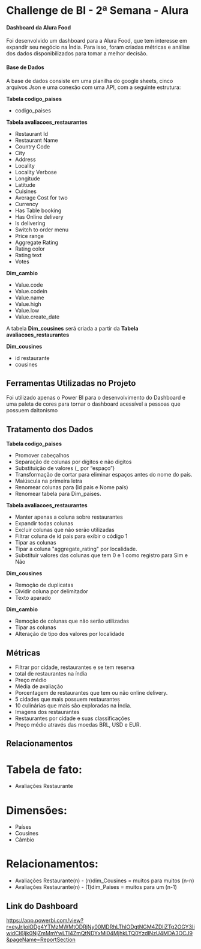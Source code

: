 # Challenge de BI - 2ª Semana - Alura

#### Dashboard da Alura Food

Foi desenvolvido um dashboard para a Alura Food, que tem interesse em expandir seu negócio na Índia. Para isso, foram criadas métricas e análise dos dados disponibilizados para tomar a melhor decisão.

#### Base de Dados
A base de dados consiste em uma planilha do google sheets, cinco arquivos Json e uma conexão com uma API, com a seguinte estrutura:

**Tabela codigo_paises**
* codigo_paises


**Tabela avaliacoes_restaurantes**
* Restaurant Id
* Restaurant Name
* Country Code
* City
* Address
* Locality
* Locality Verbose
* Longitude
* Latitude
* Cuisines
* Average Cost for two
* Currency
* Has Table booking
* Has Online delivery
* Is delivering
* Switch to order menu
* Price range
* Aggregate Rating
* Rating color
* Rating text
* Votes

**Dim_cambio**
* Value.code
* Value.codein
* Value.name
* Value.high
* Value.low
* Value.create_date

A tabela  **Dim_cousines** será criada a partir da **Tabela avaliacoes_restaurantes**

**Dim_cousines**
* id restaurante
* cousines

## Ferramentas Utilizadas no Projeto

Foi utilizado apenas o Power BI para o desenvolvimento do Dashboard e uma paleta de cores para tornar o dashboard acessível a pessoas que possuem daltonismo

## Tratamento dos Dados

**Tabela codigo_paises**

* Promover cabeçalhos
* Separação de colunas por dígitos e não digitos
* Substituição de valores (_ por “espaço”)
* Transformação de cortar para eliminar espaços antes do nome do país.
* Maiúscula na primeira letra
* Renomear colunas para (Id país e Nome país)
* Renomear tabela para Dim_paises.

**Tabela avaliacoes_restaurantes**

* Manter apenas a coluna sobre restaurantes
* Expandir todas colunas
* Excluir colunas que não serão utilizadas
* Filtrar coluna de id país para exibir o código 1
* Tipar as colunas
* Tipar a coluna "aggregate_rating" por localidade.
* Substituir valores das colunas que tem 0 e 1 como registro para Sim e Não

**Dim_cousines**

* Remoção de duplicatas
* Dividir coluna por delimitador
* Texto aparado

**Dim_cambio**

* Remoção de colunas que não serão utilizadas
* Tipar as colunas
* Alteração de tipo dos valores por localidade

## Métricas

* Filtrar por cidade, restaurantes e se tem reserva
* total de restaurantes na índia
* Preço médio
* Média de avaliação
* Porcentagem de restaurantes que tem ou não online delivery.
* 5 cidades que mais possuem restaurantes
* 10 culinárias que mais são exploradas na Índia.
* Imagens dos restaurantes
* Restaurantes por cidade e suas classificações
* Preço médio através das moedas BRL, USD e EUR.

## Relacionamentos

# Tabela de fato:

* Avaliações Restaurante

# Dimensões:

* Países
* Cousines
* Câmbio

# Relacionamentos:

* Avaliações Restaurante(n) - (n)dim_Cousines = muitos para muitos (n-n)
* Avaliações Restaurante(n) - (1)dim_Paises = muitos para um (n-1)

## Link do Dashboard
https://app.powerbi.com/view?r=eyJrIjoiODg4YTMzMWMtODRjNy00MDRhLThlODgtNGM4ZDliZTg2OGY3IiwidCI6Ijk0NjZmMmYwLTI4ZmQtNDYxMi04MjhkLTQ0YzdlNzU4MDA3OCJ9&pageName=ReportSection
